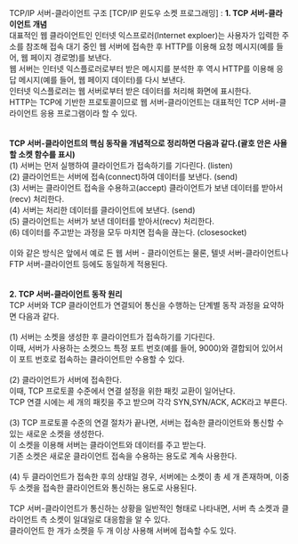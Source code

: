 TCP/IP 서버-클라이언트 구조 [TCP/IP 윈도우 소켓 프로그래밍]
: <b>1. TCP 서버-클라이언트 개념</b><br>
대표적인 웹 클라이언트인 인터넷 익스프로러(Internet exploer)는 사용자가 입력한 주소를 참조해 접속 대기 중인 웹 서버에 접속한 후 HTTP를 이용해 요청 메시지(예를 들어, 웹 페이지 경로명)를 보낸다.<br>
웹 서버는 인터넷 익스플로러로부터 받은 메시지를 분석한 후 역시 HTTP를 이용해 응답 메시지(예를 들어, 웹 페이지 데이터)를 다시 보낸다.<br>
인터넷 익스플로러는 웹 서버로부터 받은 데이터를 처리해 화면에 표시한다.<br>
HTTP는 TCP에 기반한 프로토콜이므로 웹 서버-클라이언트는 대표적인 TCP 서버-클라이언트 응용 프로그램이라 할 수 있다.<br><br><br>
<b>TCP 서버-클라이언트의 핵심 동작을 개념적으로 정리하면 다음과 같다.(괄호 안은 사욜할 소켓 함수를 표시)</b><br>
(1) 서버는 먼저 실행하여 클라이언트가 접속하기를 기다린다. (listen)<br>
(2) 클라이언트는 서버에 접속(connect)하여 데이터를 보낸다. (send)<br>
(3) 서버는 클라이언트 접속을 수용하고(accept) 클라이언트가 보낸 데이터를 받아서(recv) 처리한다.<br>
(4) 서버는 처리한 데이터를 클라이언트에 보낸다. (send)<br>
(5) 클라이언트는 서버가 보낸 데이터를 받아서(recv) 처리한다.<br>
(6) 데이터를 주고받는 과정을 모두 마치면 접속을 끊는다. (closesocket)<br><br>
이와 같은 방식은 앞에서 예로 든 웹 서버 - 클라이언트는 물론, 텔넷 서버-클라이언트나 FTP 서버-클라이언트 등에도 동일하게 적용된다.<br><br><br>
<b>2. TCP 서버-클라이언트 동작 원리</b><br>
TCP 서버와 TCP 클라이언트가 연결되어 통신을 수행하는 단계별 동작 과정을 요약하면 다음과 같다.<br><br>
(1) 서버는 소켓을 생성한 후 클라이언트가 접속하기를 기다린다.<br>
이때, 서버가 사용하는 소켓으느 특정 포트 번호(예를 들어, 9000)와 결합되어 있어서 이 포트 번호로 접속하는 클라이언트만 수용할 수 있다.<br><br>
(2) 클라이언트가 서버에 접속한다.<br>
이때, TCP 프로토콜 수준에서 연결 설정을 위한 패킷 교환이 일어난다.<br>
TCP 연결 시에는 세 개의 패킷을 주고 받으며 각각 SYN,SYN/ACK, ACK라고 부른다.<br><br>
(3) TCP 프로토콜 수준의 연결 절차가 끝나면, 서버는 접속한 클라이언트와 통신할 수 있는 새로운 소켓을 생성한다.<br>
이 소켓을 이용해 서버는 클라이언트와 데이터를 주고 받는다.<br>
기존 소켓은 새로운 클라이언트 접속을 수용하는 용도로 계속 사용한다.<br><br>
(4) 두 클라이언트가 접속한 후의 상태일 경우, 서버에는 소켓이 총 세 개 존재하며, 이중 두 소켓을 접속한 클라이언트와 통신하는 용도로 사용된다.<br><br>
TCP 서버-클라이언트가 통신하는 상황을 일반적인 형태로 나타내면, 서버 측 소켓과 클라이언트 측 소켓이 일대일로 대응함을 알 수 있다.<br>클라이언트 한 개가 소켓을 두 개 이상 사용해 서버에 접속할 수도 있다.